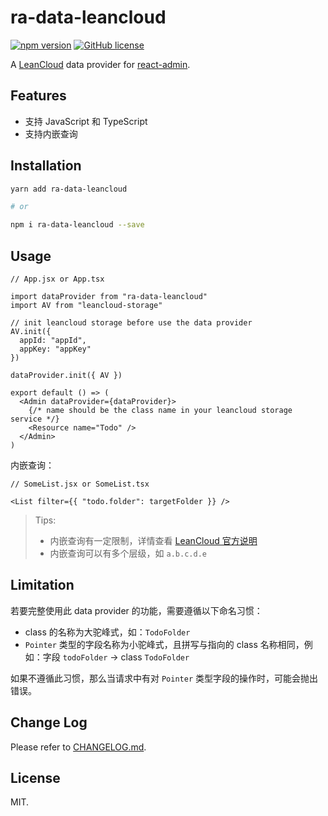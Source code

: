 # ra-data-leancloud

[![npm version](https://img.shields.io/npm/v/ra-data-leancloud.svg?style=flat)](https://www.npmjs.com/package/ra-data-leancloud)
[![GitHub license](https://img.shields.io/github/license/cheese-git/ra-data-leancloud.svg)](https://github.com/cheese-git/ra-data-leancloud/blob/master/LICENSE)

A [LeanCloud](https://leancloud.cn) data provider for [react-admin](https://github.com/marmelab/react-admin).

## Features

- 支持 JavaScript 和 TypeScript
- 支持内嵌查询

## Installation

```bash
yarn add ra-data-leancloud

# or

npm i ra-data-leancloud --save
```

## Usage

```tsx
// App.jsx or App.tsx

import dataProvider from "ra-data-leancloud"
import AV from "leancloud-storage"

// init leancloud storage before use the data provider
AV.init({
  appId: "appId",
  appKey: "appKey"
})

dataProvider.init({ AV })

export default () => (
  <Admin dataProvider={dataProvider}>
    {/* name should be the class name in your leancloud storage service */}
    <Resource name="Todo" />
  </Admin>
)
```

内嵌查询：

```tsx
// SomeList.jsx or SomeList.tsx

<List filter={{ "todo.folder": targetFolder }} />
```

> Tips:
>
> - 内嵌查询有一定限制，详情查看 [LeanCloud 官方说明](https://leancloud.cn/docs/leanstorage_guide-js.html#hash645521220)
> - 内嵌查询可以有多个层级，如 `a.b.c.d.e`

## Limitation

若要完整使用此 data provider 的功能，需要遵循以下命名习惯：

- class 的名称为大驼峰式，如：`TodoFolder`
- `Pointer` 类型的字段名称为小驼峰式，且拼写与指向的 class 名称相同，例如：字段 `todoFolder` -> class `TodoFolder`

如果不遵循此习惯，那么当请求中有对 `Pointer` 类型字段的操作时，可能会抛出错误。

## Change Log

Please refer to [CHANGELOG.md](https://github.com/cheese-git/ra-data-leancloud/blob/master/CHANGELOG.md).

## License

MIT.

